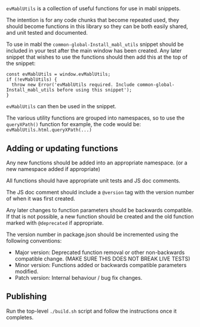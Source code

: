 #

`evMablUtils` is a collection of useful functions for use in mabl snippets.

The intention is for any code chunks that become repeated used, they should become functions in
this library so they can be both easily shared, and unit tested and documented.

To use in mabl the `common-global-Install_mabl_utils` snippet should be included in your test after
the main window has been created. Any later snippet that wishes to use the functions should then
add this at the top of the snippet:
```
const evMablUtils = window.evMablUtils;
if (!evMablUtils) {
  throw new Error('evMablUtils required. Include common-global-Install_mabl_utils before using this snippet');
}
```

`evMablUtils` can then be used in the snippet.

The various utility functions are grouped into namespaces, so to use the `queryXPath()` function
for example, the code would be: `evMablUtils.html.queryXPath(...)`

## Adding or updating functions

Any new functions should be added into an appropriate namespace. (or a new namespace added if
appropriate)

All functions should have appropriate unit tests and JS doc comments.

The JS doc comment should include a `@version` tag with the version number of when it was first
created.

Any later changes to function parameters should be backwards compatible. If that is not possible, a
new function should be created and the old function marked with `@deprecated` if appropriate.

The version number in package.json should be incremented using the following conventions:

- Major version: Deprecated function removal or other non-backwards compatible change. (MAKE SURE
THIS DOES NOT BREAK LIVE TESTS)
- Minor version: Functions added or backwards compatible parameters modified.
- Patch version: Internal behaviour / bug fix changes.

## Publishing

Run the top-level `./build.sh` script and follow the instructions once it completes.
